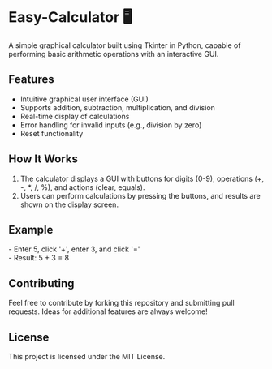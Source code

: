 # Easy-Calculator 🖥️
<p>A simple graphical calculator built using Tkinter in Python, capable of performing basic arithmetic operations with an interactive GUI.</p>

<h2>Features</h2>
<ul>
<li>Intuitive graphical user interface (GUI)</li>
<li>Supports addition, subtraction, multiplication, and division</li>
<li>Real-time display of calculations</li>
<li>Error handling for invalid inputs (e.g., division by zero)</li>
<li>Reset functionality</li>
</ul>

<h2>How It Works</h2>
<ol>
  <li>The calculator displays a GUI with buttons for digits (0-9), operations (+, -, *, /, %), and actions (clear, equals).</li>
  <li>Users can perform calculations by pressing the buttons, and results are shown on the display screen.</li>
</ol>

<h2>Example</h2>
<p>- Enter 5, click '+', enter 3, and click '=' <br>
- Result: 5 + 3 = 8
</p>

<h2>Contributing</h2>
<p>Feel free to contribute by forking this repository and submitting pull requests. Ideas for additional features are always welcome!</p>

<h2>License</h2>
<p>This project is licensed under the MIT License.</p>
